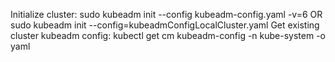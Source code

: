 Initialize cluster: sudo kubeadm init --config kubeadm-config.yaml -v=6  OR sudo kubeadm init --config=kubeadmConfigLocalCluster.yaml
Get existing cluster kubeadm config: kubectl get cm kubeadm-config  -n kube-system -o yaml